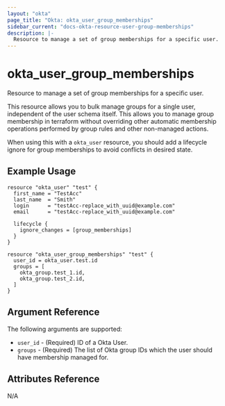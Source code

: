```yaml
---
layout: "okta"
page_title: "Okta: okta_user_group_memberships"
sidebar_current: "docs-okta-resource-user-group-memberships"
description: |-
  Resource to manage a set of group memberships for a specific user.
---
```


# okta_user_group_memberships

Resource to manage a set of group memberships for a specific user.

This resource allows you to bulk manage groups for a single user, independent of the user schema itself. This allows you
to manage group membership in terraform without overriding other automatic membership operations performed by group
rules and other non-managed actions.

When using this with a `okta_user` resource, you should add a lifecycle ignore for group memberships to avoid conflicts
in desired state.

## Example Usage

```hcl
resource "okta_user" "test" {
  first_name = "TestAcc"
  last_name  = "Smith"
  login      = "testAcc-replace_with_uuid@example.com"
  email      = "testAcc-replace_with_uuid@example.com"

  lifecycle {
    ignore_changes = [group_memberships]
  }
}

resource "okta_user_group_memberships" "test" {
  user_id = okta_user.test.id
  groups = [
    okta_group.test_1.id,
    okta_group.test_2.id,
  ]
}
```

## Argument Reference

The following arguments are supported:

- `user_id` - (Required) ID of a Okta User.
- `groups` - (Required) The list of Okta group IDs which the user should have membership managed for.

## Attributes Reference

N/A
